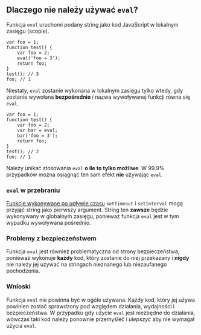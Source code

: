 ## Dlaczego nie należy używać `eval`?

Funkcja `eval` uruchomi podany string jako kod JavaScript w lokalnym zasięgu (scopie).

    var foo = 1;
    function test() {
        var foo = 2;
        eval('foo = 3');
        return foo;
    }
    test(); // 3
    foo; // 1

Niestaty, `eval` zostanie wykonana w lokalnym zasięgu tylko wtedy, gdy zostanie wywołana 
**bezpośrednio** *i* nazwa wywoływanej funkcji równa się `eval`.  

    var foo = 1;
    function test() {
        var foo = 2;
        var bar = eval;
        bar('foo = 3');
        return foo;
    }
    test(); // 2
    foo; // 1

Należy unikać stosowania `eval` **o ile to tylko możliwe**. W 99.9% przypadków można 
osiągnąć ten sam efekt **nie** używając `eval`.
    
### `eval` w przebraniu

[Funkcje wykonywane po upływie czasu](#other.timeouts) `setTimeout` i `setInterval` 
mogą przyjąć string jako pierwszy argument. String ten **zawsze** będzie wykonywany 
w globalnym zasięgu, ponieważ funkcja `eval` jest w tym wypadku wywoływana pośrednio.

### Problemy z bezpieczeństwem

Funkcja `eval` jest również problematyczna od strony bezpieczeństwa, ponieważ 
wykonuje **każdy** kod, który zostanie do niej przekazany i **nigdy** nie należy
jej używać na stringach nieznanego lub niezaufanego pochodzenia.

### Wnioski

Funkcja `eval` nie powinna być w ogóle używana. Każdy kod, który jej używa
powinien zostać sprawdzony pod względem działania, wydajności i bezpieczeństwa. 
W przypadku gdy użycie `eval` jest niezbędne do działania, wówczas taki kod 
należy ponownie przemyśleć i *ulepszyć* aby nie wymagał użycia `eval`. 

